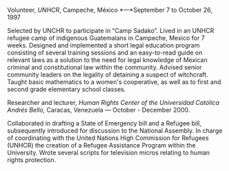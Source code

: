 Volunteer, *UNHCR*, Campeche, México *—*September 7 to October 26, 1997

Selected by UNCHR to participate in “Camp Sadako”. Lived in an UNHCR refugee camp of indigenous Guatemalans in Campeche, Mexico for 7 weeks. Designed and implemented a short legal education program consisting of several training sessions and an easy-to-read guide on relevant laws as a solution to the need for legal knowledge of Mexican criminal and constitutional law within the community. Advised senior community leaders on the legality of detaining a suspect of witchcraft.  Taught basic mathematics to a women's cooperative, as well as to first and second grade elementary school classes.



Researcher and lecturer, *Human Rights Center of the Universidad Católica Andrés Bello,* Caracas, Venezuela *—* October - December 2000.

Collaborated in drafting a State of Emergency bill and a Refugee bill, subsequently introduced for discussion to the National Assembly. In charge of coordinating with the United Nations High Commission for Refugees (UNHCR) the creation of a Refugee Assistance Program within the University. Wrote several scripts for television micros relating to human rights protection.